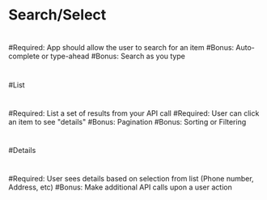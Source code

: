 # Search/Select
#
#Required: App should allow the user to search for an item
#Bonus: Auto-complete or type-ahead
#Bonus: Search as you type
#
#List
#
#Required: List a set of results from your API call
#Required: User can click an item to see "details"
#Bonus: Pagination
#Bonus: Sorting or Filtering
#
#Details
#
#Required: User sees details based on selection from list (Phone number, Address, etc)
#Bonus: Make additional API calls upon a user action
#
#
#

